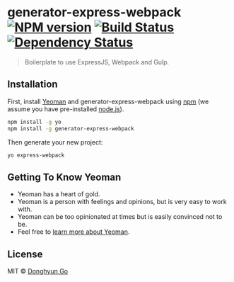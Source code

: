 # generator-express-webpack [![NPM version][npm-image]][npm-url] [![Build Status][travis-image]][travis-url] [![Dependency Status][daviddm-image]][daviddm-url]
> Boilerplate to use ExpressJS, Webpack and Gulp.

## Installation

First, install [Yeoman](http://yeoman.io) and generator-express-webpack using [npm](https://www.npmjs.com/) (we assume you have pre-installed [node.js](https://nodejs.org/)).

```bash
npm install -g yo
npm install -g generator-express-webpack
```

Then generate your new project:

```bash
yo express-webpack
```

## Getting To Know Yeoman

 * Yeoman has a heart of gold.
 * Yeoman is a person with feelings and opinions, but is very easy to work with.
 * Yeoman can be too opinionated at times but is easily convinced not to be.
 * Feel free to [learn more about Yeoman](http://yeoman.io/).

## License

MIT © [Donghyun Go](http://www.godong9.com)


[npm-image]: https://badge.fury.io/js/generator-express-webpack.svg
[npm-url]: https://npmjs.org/package/generator-express-webpack
[travis-image]: https://travis-ci.org/godong9/generator-express-webpack.svg?branch=master
[travis-url]: https://travis-ci.org/godong9/generator-express-webpack
[daviddm-image]: https://david-dm.org/godong9/generator-express-webpack.svg?theme=shields.io
[daviddm-url]: https://david-dm.org/godong9/generator-express-webpack
